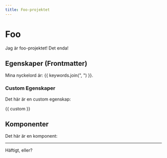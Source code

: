 ```yaml
---
title: Foo-projektet
---
```


# Foo

Jag är foo-projektet! Det enda!

## Egenskaper (Frontmatter)

Mina nyckelord är: {{ keywords.join(", ") }}.

### Custom Egenskaper

Det här är en custom egenskap:

{{ custom }}

## Komponenter

Det här är en komponent:

<Bar />

---

Häftigt, eller?
